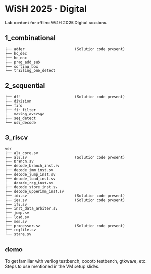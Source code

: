 # WiSH 2025 - Digital
Lab content for offline WiSH 2025 Digital sessions.

## 1_combinational
    ├── adder                       (Solution code present)
    ├── hc_dec
    ├── hc_enc
    ├── prog_add_sub
    ├── sorting_box
    └── trailing_one_detect

## 2_sequential
    ├── dff                         (Solution code present)
    ├── division
    ├── fifo
    ├── fir_filter
    ├── moving_average
    ├── seq_detect
    └── usb_decode

## 3_riscv
    ver
    ├── alu_core.sv
    ├── alu.sv                      (Solution code present)
    ├── branch.sv
    ├── decode_branch_inst.sv
    ├── decode_imm_inst.sv
    ├── decode_jump_inst.sv
    ├── decode_load_inst.sv
    ├── decode_reg_inst.sv
    ├── decode_store_inst.sv
    ├── decode_upperimm_inst.sv
    ├── idu.sv                      (Solution code present)
    ├── ieu.sv                      (Solution code present)
    ├── ifu.sv
    ├── inst_data_arbiter.sv
    ├── jump.sv
    ├── load.sv
    ├── mem.sv
    ├── processor.sv                (Solution code present)
    ├── regfile.sv
    └── store.sv

## demo
To get familiar with verilog testbench, cocotb testbench, gtkwave, etc.
Steps to use mentioned in the VM setup slides.

